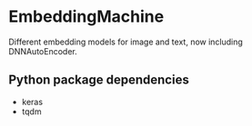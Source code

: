 # EmbeddingMachine
Different embedding models for image and text, now including DNNAutoEncoder.

## Python package dependencies 
- keras
- tqdm
